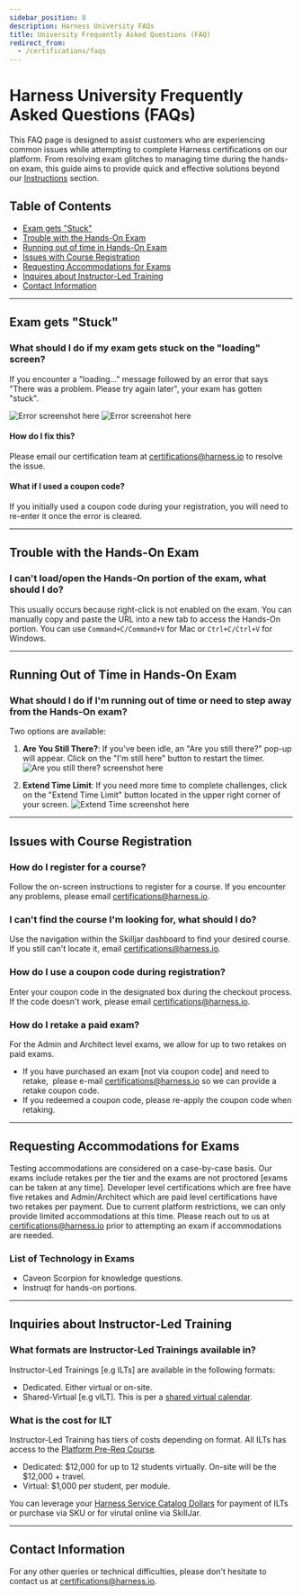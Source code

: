 ```yaml
---
sidebar_position: 8
description: Harness University FAQs 
title: University Frequently Asked Questions (FAQ)
redirect_from:
  - /certifications/faqs
---
```


# Harness University Frequently Asked Questions (FAQs)

This FAQ page is designed to assist customers who are experiencing common issues while attempting to complete Harness certifications on our platform. From resolving exam glitches to managing time during the hands-on exam, this guide aims to provide quick and effective solutions beyond our [Instructions](/university/instructions) section.

## Table of Contents

- [Exam gets "Stuck"](#exam-gets-stuck)
- [Trouble with the Hands-On Exam](#trouble-with-the-hands-on-exam)
- [Running out of time in Hands-On Exam](#running-out-of-time-in-hands-on-exam)
- [Issues with Course Registration](#issues-with-course-registration)
- [Requesting Accommodations for Exams ](#requesting-accommodations-for-exams)
- [Inquires about Instructor-Led Training ](#inquiries-about-instructor-led-training)
- [Contact Information](#contact-information)

---

## Exam gets "Stuck"

### What should I do if my exam gets stuck on the "loading" screen?

If you encounter a "loading..." message followed by an error that says "There was a problem. Please try again later", your exam has gotten "stuck". 

![Error screenshot here](./static/loading-error.png)
![Error screenshot here](./static/registration-error.png)

#### How do I fix this?
Please email our certification team at [certifications@harness.io](mailto:certifications@harness.io) to resolve the issue. 

#### What if I used a coupon code?
If you initially used a coupon code during your registration, you will need to re-enter it once the error is cleared.

---

## Trouble with the Hands-On Exam

### I can't load/open the Hands-On portion of the exam, what should I do?

This usually occurs because right-click is not enabled on the exam. You can manually copy and paste the URL into a new tab to access the Hands-On portion. You can use `Command+C/Command+V` for Mac or `Ctrl+C/Ctrl+V` for Windows.

---

## Running Out of Time in Hands-On Exam

### What should I do if I'm running out of time or need to step away from the Hands-On exam?

Two options are available:

1. **Are You Still There?**: If you've been idle, an "Are you still there?" pop-up will appear. Click on the "I'm still here" button to restart the timer.
    ![Are you still there? screenshot here](./static/running-out-of-time.png)

2. **Extend Time Limit**: If you need more time to complete challenges, click on the "Extend Time Limit" button located in the upper right corner of your screen.
    ![Extend Time screenshot here](./static/instruqt-time-limit.png)

---

## Issues with Course Registration

### How do I register for a course?

Follow the on-screen instructions to register for a course. If you encounter any problems, please email [certifications@harness.io](mailto:certifications@harness.io).

### I can't find the course I'm looking for, what should I do?

Use the navigation within the Skilljar dashboard to find your desired course. If you still can't locate it, email [certifications@harness.io](mailto:certifications@harness.io).

### How do I use a coupon code during registration?

Enter your coupon code in the designated box during the checkout process. If the code doesn't work, please email [certifications@harness.io](mailto:certifications@harness.io).

### How do I retake a paid exam?
For the Admin and Architect level exams, we allow for up to two retakes on paid exams. 

* If you have purchased an exam [not via coupon code] and need to retake,  please e-mail [certifications@harness.io](mailto:certifications@harness.io) so we can provide a retake coupon code.
* If you redeemed a coupon code, please re-apply the coupon code when retaking.

---

## Requesting Accommodations for Exams

Testing accommodations are considered on a case-by-case basis. Our exams include retakes per the tier and the exams are not proctored [exams can be taken at any time]. Developer level certifications which are free have five retakes and Admin/Architect which are paid level certifications have two retakes per payment. Due to current platform restrictions, we can only provide limited accommodations at this time. Please reach out to us at [certifications@harness.io](mailto:certifications@harness.io) prior to attempting an exam if accommodations are needed. 

### List of Technology in Exams

* Caveon Scorpion for knowledge questions. 
* Instruqt for hands-on portions. 

---

## Inquiries about Instructor-Led Training

### What formats are Instructor-Led Trainings available in?
Instructor-Led Trainings [e.g ILTs] are available in the following formats:
* Dedicated. Either virtual or on-site. 
* Shared-Virtual [e.g vILT]. This is per a [shared virtual calendar](https://university-registration.harness.io/calendar). 

### What is the cost for ILT
Instructor-Led Training has tiers of costs depending on format. All ILTs has access to the 
[Platform Pre-Req Course](https://university-registration.harness.io/introduction-to-the-harness-platform). 

* Dedicated: $12,000 for up to 12 students virtually. On-site will be the $12,000 + travel. 
* Virtual: $1,000 per student, per module. 

You can leverage your [Harness Service Catalog Dollars](https://www.harness.io/legal/service-catalog-dollars) for payment
of ILTs or purchase via SKU or for virutal online via SkillJar. 

---

## Contact Information

For any other queries or technical difficulties, please don't hesitate to contact us at [certifications@harness.io](mailto:certifications@harness.io).


